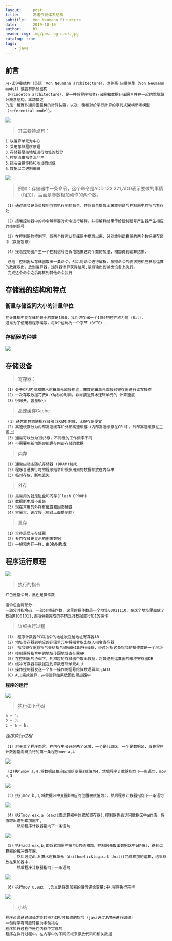```yaml
---
layout:     post
title:      冯诺依曼体系结构
subtitle:   Von Neumann Structure
date:       2019-10-10
author:     BY
header-img: img/post-bg-cook.jpg
catalog: true
tags:
    - java
---
```

  

## 前言
    冯·诺伊曼结构（英語：Von Neumann architecture），也称馮·紐曼模型（Von Neumann model）或普林斯顿结构
    （Princeton architecture），是一种将程序指令存储器和数据存储器合并在一起的電腦設計概念结构。本詞描述
    的是一種實作通用圖靈機的計算裝置，以及一種相對於平行計算的序列式架構參考模型（referential model）。

![](https://github.com/q1206271031/photo/raw/master/1/1.png)
 
> 其主要特点有：
    
    1.以运算单元为中心
    2.采用存储程序原理
    3.存储器是按地址进行地址的划分
    4.控制流由指令流产生
    5.指令由操作码和地址码组成
    6.数据以二进制编码

![](https://github.com/q1206271031/photo/raw/master/1/2.png)

> 例如：存储器中一条命令，这个命令是ADD 123 321,ADD表示要做的事情（相加），后面是参数相加动作的两个数。
    
    （1）通过命令记录员找到当前执行到的命令，并将命令提取出来放到命令控制器中的指令暂存处

    （2）接着控制器中的命令解释器对命令进行解释，并将解释结果传给控制信号产生器产生相应的控制信号

    （3）在控制器的控制下，将两个数再从存储器中提取出来，分别放到运算器的两个数据缓存区中（数据暂存）

    （4）接着控制器产生一个控制信号告诉电路做这两个数的加法，相加得到运算结果.

     总结：控制器从存储器取出一条命令，然后对命令进行解析，按照命令的要求把相应参与运算的数据取出，放到运算器，运算器计算获得结果,最后输出到输出设备上执行。
     完成这个命令之后再转到其他命令执行

## 存储器的结构和特点

### 衡量存储空间大小的计量单位

    在计算机中能存储的最小的数是1或0，我们讲存储一个1或0的控件称为位（Bit），
    通常为了使用和程序编写，将8个位称为一个字节（BYTE）.
    
### 存储器的种类

![](https://github.com/q1206271031/photo/raw/master/1/3.png)

## 存储设备

> 寄存器：
    
    （1）处于CPU内部和算术逻辑单元直接相连，算数逻辑单元直接对寄存器进行读写操作
    （2）一次存取数据花费0.X纳秒的时间，非常接近算术逻辑单元的 计算速度
    （3）很昂贵，容量很小
     
> 高速缓存Cache

     (1）通常由静态随机存储器(SRAM)制成，比寄存器便宜
    （2）高速缓存分为内部高速缓存和外部高速缓存（内部高速缓存在CPU中，外部高速缓存在主板上）
    （3）通常可以分为1到3级，不同级的工作频率不同
    （4）不需要刷新电路即能保存内部存储的数据
    
> 内存

    （1）通常由动态随机存储器 (DRAM)制成
    （2）程序普通执行时的程序指令和很多用到的数据都放在内存中
    （3）临时存放，断电丢失

> 外存

    （1）最常用的就是磁盘和闪存(Flash EPROM)
    （2）数据断电后不丢失
    （3）现在常用的外存有磁盘和固态硬盘
    （4）容量大，速度慢（相对上面提到的）

> 显存

    （1）全称是显示存储器
    （2）专门存储要显示的图像数据
    （3）一般和内存一样，由DRAM构成
    
## 程序运行原理

![](https://github.com/q1206271031/photo/raw/master/1/4.png)

> 执行的指令

    红色是指令码，黑色是操作数

    指令包含两部分：
    一部分时指令码，一部分时操作数，这里的操作数是一个地址00011110，在这个地址里面放了数据01001011,该指令要完成的事情是对数据进行加1的操作
    
> 详细执行过程
    
    （1） 程序计数器PC将指令的地址发送给地址寄存器AR
    （2）地址寄存器到响应的存储单元中将指令取出放入指令寄存器
    （3） 指令寄存器将指令交给指令译码器ID进行译码，经过分析这条指令的操作数是一个地址
    （4）控制器将指令中的地址传回地址寄存器AR
    （5）在控制器的协调下，到相应的存储器中取出数据，将其送到运算器的缓冲寄存器DR
    （6）缓冲寄存器将数据送到算数逻辑单元ALU
    （7）操作控制器发送一个加一操作的信号给算数逻辑单元ALU
    （8）ALU完成运算，并将运算结果放回到累加器中

**程序的运行**

![](https://github.com/q1206271031/photo/raw/master/1/5.png)

> 执行如下代码

```java
a = 4;
b = 3;
c = a + b;
```

_程序执行过程_

    （1）对于某个程序而言，在内存中会开辟两个区域，一个是代码区，一个是数据区，首先程序计数器指向待执行的第一条程序mov a,4 
    
![](https://github.com/q1206271031/photo/raw/master/1/6.png)

     (2)执行mov a,4,将数据区相应区域给变量a赋值为4，然后程序计数器指向下一条语句，mov b,3
     
![](https://github.com/q1206271031/photo/raw/master/1/7.png)

    （3）执行mov b,3,将数据区中变量b相应的位置被赋值为3，然后程序计数器指向下一条语句
    
![](https://github.com/q1206271031/photo/raw/master/1/8.png)

    （4）执行mov eax,a (eax代表运算器中的累加寄存器),控制器先去访问数据区中a的值，将值取出送到累加器中,
         然后程序计数器指向下一条语句

![](https://github.com/q1206271031/photo/raw/master/1/9.png)

    （5）执行add eax,b,即将累加器中值与b的值相加，控制器先取出数据区中b的值3，送到运算器的缓冲寄存器，
         然后通过ALU(算术逻辑单元（Arithmetic&logical Unit）)完成相加的运算，结果存放在累加器中，
         然后程序计数器指向下一条语句

![](https://github.com/q1206271031/photo/raw/master/10/1.png)

    （6）执行mov c,eax  ,含义是将累加器的值传递给变量c中,程序执行完毕

![](https://github.com/q1206271031/photo/raw/master/1/11.png)  

> 小结

    程序必须通过编译才能转换为CPU可接收的指令（java通过JVM来进行编译）
    一句程序有可能转换为多句指令
    程序执行过程中是在内存中完成的
    程序在执行过程中，在内存中的不同区域来存放代码和相关数据
  
  
  
